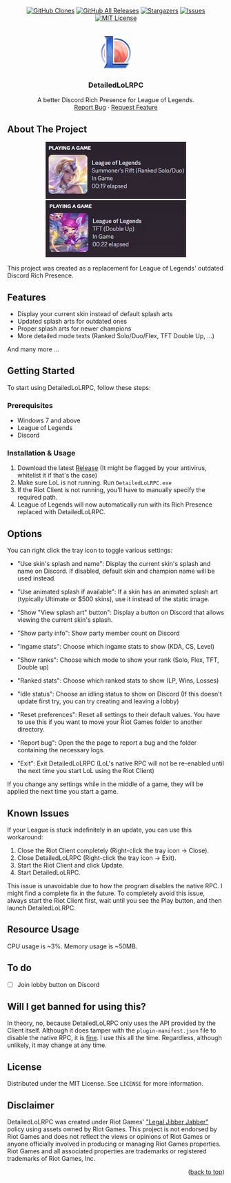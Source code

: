 <a name="readme-top"></a>

<div align="center">

<a href="https://github.com/developers192/DetailedLoLRPC/graphs/contributors">![GitHub Clones](https://img.shields.io/badge/dynamic/json?color=success&label=CLONES&query=count&url=https://gist.githubusercontent.com/developers192/b391985b1bdc009521df62ba977b46e2/raw/clone.json&style=for-the-badge)</a>
<a href="https://github.com/developers192/DetailedLoLRPC/releases/latest">![GitHub All Releases](https://img.shields.io/github/downloads/developers192/DetailedLoLRPC/total.svg?style=for-the-badge)</a>
<a href="https://github.com/developers192/DetailedLoLRPC/stargazers">![Stargazers](https://img.shields.io/github/stars/developers192/DetailedLoLRPC.svg?style=for-the-badge)</a>
<a href="https://github.com/developers192/DetailedLoLRPC/issues">![Issues](https://img.shields.io/github/issues/developers192/DetailedLoLRPC.svg?style=for-the-badge)</a>
<a href="https://github.com/developers192/DetailedLoLRPC/blob/master/LICENSE">![MIT License](https://img.shields.io/github/license/developers192/DetailedLoLRPC.svg?style=for-the-badge)</a>

</div>

<!-- PROJECT LOGO -->
<br />
<div align="center">
  <a href="https://github.com/developers192/DetailedLoLRPC">
    <img src="images/logo.png" alt="Logo" width="80" height="80">
  </a>
<h3 align="center">DetailedLoLRPC</h3>

  <p align="center">
    A better Discord Rich Presence for League of Legends.
    <br />
    <a href="https://github.com/developers192/DetailedLoLRPC/issues">Report Bug</a>
    ·
    <a href="https://github.com/developers192/DetailedLoLRPC/issues">Request Feature</a>
  </p>
</div>


<!-- ABOUT THE PROJECT -->
## About The Project
<div align="center">
  <a href="https://github.com/developers192/DetailedLoLRPC">
    <img src="images/screenshot.png" alt="Logo1">
  </a>
  <a href="https://github.com/developers192/DetailedLoLRPC">
    <img src="images/screenshot2.png" alt="Logo2">
  </a>
</div>

This project was created as a replacement for League of Legends' outdated Discord Rich Presence.

## Features
- Display your current skin instead of default splash arts
- Updated splash arts for outdated ones
- Proper splash arts for newer champions
- More detailed mode texts (Ranked Solo/Duo/Flex, TFT Double Up, ...)

And many more ...

<!-- GETTING STARTED -->
## Getting Started

To start using DetailedLoLRPC, follow these steps:

### Prerequisites

- Windows 7 and above
- League of Legends
- Discord


### Installation & Usage

1. Download the latest [Release](https://github.com/developers192/DetailedLoLRPC/releases/latest) (It might be flagged by your antivirus, whitelist it if that's the case)
2. Make sure LoL is not running. Run `DetailedLoLRPC.exe`
3. If the Riot Client is not running, you'll have to manually specify the required path.
4. League of Legends will now automatically run with its Rich Presence replaced with DetailedLoLRPC.


<!-- USAGE EXAMPLES -->
## Options

You can right click the tray icon to toggle various settings:
- "Use skin's splash and name": Display the current skin's splash and name on Discord. If disabled, default skin and champion name will be used instead.
- "Use animated splash if available": If a skin has an animated splash art (typically Ultimate or $500 skins), use it instead of the static image.
- "Show "View splash art" button": Display a button on Discord that allows viewing the current skin's splash.
- "Show party info": Show party member count on Discord

- "Ingame stats": Choose which ingame stats to show (KDA, CS, Level)
- "Show ranks": Choose which mode to show your rank (Solo, Flex, TFT, Double up)
- "Ranked stats": Choose which ranked stats to show (LP, Wins, Losses)
- "Idle status": Choose an idling status to show on Discord (If this doesn't update first try, you can try creating and leaving a lobby)

- "Reset preferences": Reset all settings to their default values. You have to use this if you want to move your Riot Games folder to another directory.
- "Report bug": Open the the page to report a bug and the folder containing the necessary logs.
- "Exit": Exit DetailedLoLRPC (LoL's native RPC will not be re-enabled until the next time you start LoL using the Riot Client)

If you change any settings while in the middle of a game, they will be applied the next time you start a game.

<!--Known Issues-->
## Known Issues
If your League is stuck indefinitely in an update, you can use this workaround:

1. Close the Riot Client completely (Right-click the tray icon → Close).
2. Close DetailedLoLRPC (Right-click the tray icon → Exit).
3. Start the Riot Client and click Update.
4. Start DetailedLoLRPC.

This issue is unavoidable due to how the program disables the native RPC. I might find a complete fix in the future. To completely avoid this issue, always start the Riot Client first, wait until you see the Play button, and then launch DetailedLoLRPC.

<!-- Resource Usage -->
## Resource Usage
CPU usage is ~3%. Memory usage is ~50MB.

<!-- To do -->
## To do

- [ ] Join lobby button on Discord

## Will I get banned for using this?

In theory, no, because DetailedLoLRPC only uses the API provided by the Client itself. Although it does tamper with the `plugin-manifest.json` file to disable the native RPC, it is [fine](https://www.reddit.com/r/leagueoflegends/comments/awedjv/there_is_a_way_to_make_the_client/). I use this all the time. Regardless, although unlikely, it may change at any time.

<!-- LICENSE -->
## License

Distributed under the MIT License. See `LICENSE` for more information.

## Disclaimer
DetailedLoLRPC was created under Riot Games' ["Legal Jibber Jabber"](https://www.riotgames.com/en/legal) policy using assets owned by Riot Games. This project is not endorsed by Riot Games and does not reflect the views or opinions of Riot Games or anyone officially involved in producing or managing Riot Games properties. Riot Games and all associated properties are trademarks or registered trademarks of Riot Games, Inc.

<p align="right">(<a href="#readme-top">back to top</a>)</p>